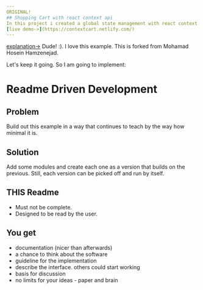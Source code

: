 ```yaml
---
ORIGINAL! 
## Shopping Cart with react context api  
In this project i created a global state management with react context and hooks.
[live demo->](https://contextcart.netlify.com/)
---
```


[explanation->](https://hoseinh.com/react-context-vs-redux-hooks/)
Dude! :). I love this example.  This is forked from Mohamad Hosein Hamzenejad.

Let's keep it going. So I am going to implement:

Readme Driven Development
=========================

Problem
-------

Build out this example in a way that continues to teach by the way how minimal it is.

Solution
--------
Add some modules and create each one as a version that builds on the previous.  Still, each version can be picked off and run by itself.

THIS Readme
------

* Must not be complete.
* Designed to be read by the user.

You get
-------
* documentation (nicer than afterwards)
* a chance to think about the software
* guideline for the implementation
* describe the interface. others could start working
* basis for discussion
* no limits for your ideas - paper and brain

